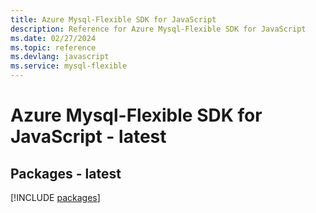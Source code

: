 ```yaml
---
title: Azure Mysql-Flexible SDK for JavaScript
description: Reference for Azure Mysql-Flexible SDK for JavaScript
ms.date: 02/27/2024
ms.topic: reference
ms.devlang: javascript
ms.service: mysql-flexible
---
```

# Azure Mysql-Flexible SDK for JavaScript - latest
## Packages - latest
[!INCLUDE [packages](mysql-flexible-index.md)]